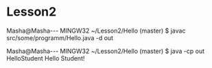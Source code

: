 # Lesson2
Masha@Masha--- MINGW32 ~/Lesson2/Hello (master)
$ javac src/some/programm/Hello.java -d out

Masha@Masha--- MINGW32 ~/Lesson2/Hello (master)
$ java -cp out HelloStudent
Hello Student!
